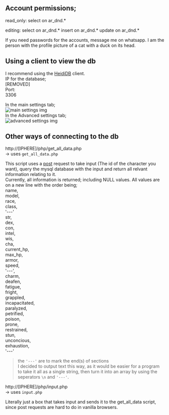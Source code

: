 ## Account permissions;
  
read_only:
select on ar_dnd.*

editing:
select on ar_dnd.*
insert on ar_dnd.*
update on ar_dnd.*

If you need passwords for the accounts, message me on whatsapp. I am the person with the profile picture of a cat with a duck on its head.
  
## Using a client to view the db
  
I recommend using the [HeidiDB](https://www.heidisql.com/) client.   
IP for the database;  
[REMOVED]   
Port:  
3306  
  
In the main settings tab;  
![main settings img](https://i.imgur.com/p53Ejgc.png)  
In the Advanced settings tab;  
![advanced settings img](https://i.imgur.com/vq5Nif7.png)  
  
## Other ways of connecting to the db

http://[IPHERE]/php/get_all_data.php  
-> uses `get_all_data.php`  

This script uses a [post](https://en.wikipedia.org/wiki/POST_(HTTP)) request to take input (The id of the character you want), query the mysql database with the input and return all relvant information relating to it.  
Currently, all information is returned; including NULL values. All values are on a new line with the order being;  
name,  
model,  
race,  
class,  
'---'  
str,  
dex,  
con,  
intel,  
wis,  
cha,  
current_hp,  
max_hp,  
armor,  
speed,  
'---',  
charm,  
deafen,  
fatigue,  
fright,  
grappled,  
incapacitated,  
paralyzed,  
petrified,  
poison,  
prone,  
restrained,  
stun,  
unconcious,  
exhaustion,  
'---'  

> the `'---'` are to mark the end(s) of sections  
I decided to output text this way, as it would be easier for a program to take it all as a single string, then turn it into an array by using the seperators `\n` and `'---'`.

  
http://[IPHERE]/php/input.php  
-> uses `input.php`

Literally just a box that takes input and sends it to the get_all_data script, since post requests are hard to do in vanilla browsers.
